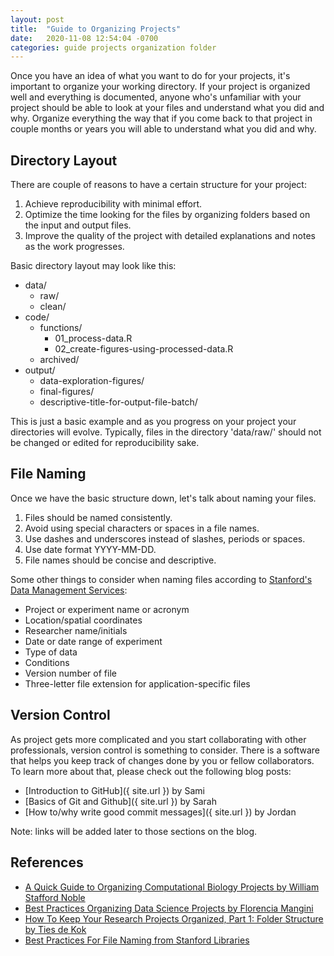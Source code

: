 ```yaml
---
layout: post
title:  "Guide to Organizing Projects"
date:   2020-11-08 12:54:04 -0700
categories: guide projects organization folder
---
```

Once you have an idea of what you want to do for your projects, it's important to organize your working directory. If your project is organized well and everything is documented, anyone who's unfamiliar with your project should be able to look at your files and understand what you did and why. Organize everything the way that if you come back to that project in couple months or years you will able to understand what you did and why.

## Directory Layout
There are couple of reasons to have a certain structure for your project:
1. Achieve reproducibility with minimal effort.  
2. Optimize the time looking for the files by organizing folders based on the input and output files.  
3. Improve the quality of the project with detailed explanations and notes as the work progresses.

Basic directory layout may look like this:
* data/
  * raw/
  * clean/
* code/
  * functions/
    * 01_process-data.R
    * 02_create-figures-using-processed-data.R
  * archived/
* output/
  * data-exploration-figures/
  * final-figures/
  * descriptive-title-for-output-file-batch/

This is just a basic example and as you progress on your project your directories will evolve. Typically, files in the directory 'data/raw/' should not be changed or edited for reproducibility sake.

## File Naming
Once we have the basic structure down, let's talk about naming your files.

1. Files should be named consistently.
2. Avoid using special characters or spaces in a file names.
3. Use dashes and underscores instead of slashes, periods or spaces.
4. Use date format YYYY-MM-DD.
5. File names should be concise and descriptive.

Some other things to consider when naming files according to [Stanford's Data Management Services](https://library.stanford.edu/research/data-management-services/data-best-practices/best-practices-file-naming):
* Project or experiment name or acronym
* Location/spatial coordinates
* Researcher name/initials
* Date or date range of experiment
* Type of data
* Conditions
* Version number of file
* Three-letter file extension for application-specific files

## Version Control
As project gets more complicated and you start collaborating with other professionals, version control is something to consider. There is a software that helps you keep track of changes done by you or fellow collaborators. To learn more about that, please check out the following blog posts:
* [Introduction to GitHub]({ site.url }) by Sami
* [Basics of Git and Github]({ site.url }) by Sarah
* [How to/why write good commit messages]({ site.url }) by Jordan

Note: links will be added later to those sections on the blog.

## References
* [A Quick Guide to Organizing Computational Biology Projects by William Stafford Noble](https://journals.plos.org/ploscompbiol/article?id=10.1371/journal.pcbi.1000424#s8)
* [Best Practices Organizing Data Science Projects by Florencia Mangini](https://www.thinkingondata.com/how-to-organize-data-science-projects/)
* [How To Keep Your Research Projects Organized, Part 1: Folder Structure by Ties de Kok](https://towardsdatascience.com/how-to-keep-your-research-projects-organized-part-1-folder-structure-10bd56034d3a)
* [Best Practices For File Naming from Stanford Libraries](https://library.stanford.edu/research/data-management-services/data-best-practices/best-practices-file-naming)
